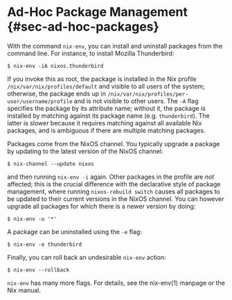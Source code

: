 # Ad-Hoc Package Management {#sec-ad-hoc-packages}

With the command `nix-env`, you can install and uninstall packages from
the command line. For instance, to install Mozilla Thunderbird:

```ShellSession
$ nix-env -iA nixos.thunderbird
```

If you invoke this as root, the package is installed in the Nix profile
`/nix/var/nix/profiles/default` and visible to all users of the system;
otherwise, the package ends up in
`/nix/var/nix/profiles/per-user/username/profile` and is not visible to
other users. The `-A` flag specifies the package by its attribute name;
without it, the package is installed by matching against its package
name (e.g. `thunderbird`). The latter is slower because it requires
matching against all available Nix packages, and is ambiguous if there
are multiple matching packages.

Packages come from the NixOS channel. You typically upgrade a package by
updating to the latest version of the NixOS channel:

```ShellSession
$ nix-channel --update nixos
```

and then running `nix-env -i` again. Other packages in the profile are
*not* affected; this is the crucial difference with the declarative
style of package management, where running `nixos-rebuild switch` causes
all packages to be updated to their current versions in the NixOS
channel. You can however upgrade all packages for which there is a newer
version by doing:

```ShellSession
$ nix-env -u '*'
```

A package can be uninstalled using the `-e` flag:

```ShellSession
$ nix-env -e thunderbird
```

Finally, you can roll back an undesirable `nix-env` action:

```ShellSession
$ nix-env --rollback
```

`nix-env` has many more flags. For details, see the nix-env(1) manpage or
the Nix manual.
